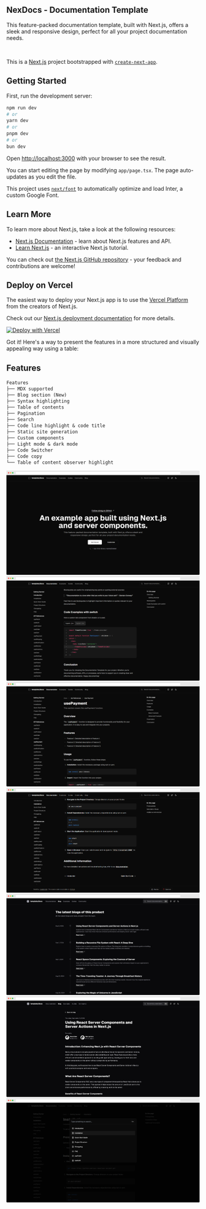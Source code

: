 ## NexDocs - Documentation Template

This feature-packed documentation template, built with Next.js, offers a sleek and responsive design, perfect for all your project documentation needs.

<br/>

This is a [Next.js](https://nextjs.org/) project bootstrapped with [`create-next-app`](https://github.com/vercel/next.js/tree/canary/packages/create-next-app).

## Getting Started

First, run the development server:

```bash
npm run dev
# or
yarn dev
# or
pnpm dev
# or
bun dev
```

Open [http://localhost:3000](http://localhost:3000) with your browser to see the result.

You can start editing the page by modifying `app/page.tsx`. The page auto-updates as you edit the file.

This project uses [`next/font`](https://nextjs.org/docs/basic-features/font-optimization) to automatically optimize and load Inter, a custom Google Font.

## Learn More

To learn more about Next.js, take a look at the following resources:

- [Next.js Documentation](https://nextjs.org/docs) - learn about Next.js features and API.
- [Learn Next.js](https://nextjs.org/learn) - an interactive Next.js tutorial.

You can check out [the Next.js GitHub repository](https://github.com/vercel/next.js/) - your feedback and contributions are welcome!

## Deploy on Vercel

The easiest way to deploy your Next.js app is to use the [Vercel Platform](https://vercel.com/new?utm_medium=default-template&filter=next.js&utm_source=create-next-app&utm_campaign=create-next-app-readme) from the creators of Next.js.

Check out our [Next.js deployment documentation](https://nextjs.org/docs/deployment) for more details.

[![Deploy with Vercel](https://vercel.com/button)](https://vercel.com/new/clone?repository-url=https://github.com/nisabmohd/Documentation-Template)

Got it! Here's a way to present the features in a more structured and visually appealing way using a table:




## Features

```plaintext
Features
├── MDX supported
├── Blog section (New)
├── Syntax highlighting
├── Table of contents
├── Pagination
├── Search
├── Code line highlight & code title
├── Static site generation
├── Custom components
├── Light mode & dark mode
├── Code Switcher
├── Code copy
└── Table of content observer highlight
```



<img src="./public/screely-1719313562121.png" />
<img src="./public/screely-1719313578041.png" />
<img src="./public/screely-1719313622174.png" />
<img src="./public/screely-1719313611520.png" />
<img src="./public/screely-1725045955250.png" />
<img src="./public/screely-1725045968399.png" />
<img src="./public/screely-1719313597608.png" />